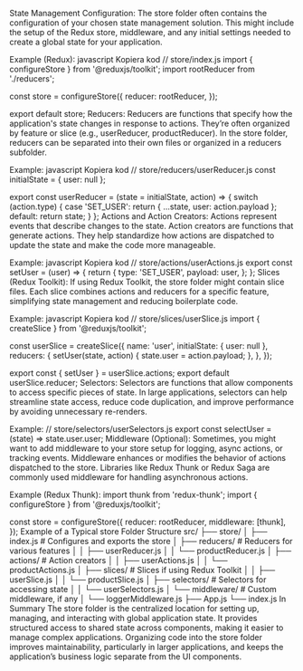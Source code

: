 State Management Configuration: The store folder often contains the configuration of your chosen state management solution. This might include the setup of the Redux store, middleware, and any initial settings needed to create a global state for your application.

Example (Redux):
javascript
Kopiera kod
// store/index.js
import { configureStore } from '@reduxjs/toolkit';
import rootReducer from './reducers';

const store = configureStore({
  reducer: rootReducer,
});

export default store;
Reducers: Reducers are functions that specify how the application's state changes in response to actions. They’re often organized by feature or slice (e.g., userReducer, productReducer). In the store folder, reducers can be separated into their own files or organized in a reducers subfolder.

Example:
javascript
Kopiera kod
// store/reducers/userReducer.js
const initialState = { user: null };

export const userReducer = (state = initialState, action) => {
  switch (action.type) {
    case 'SET_USER':
      return { ...state, user: action.payload };
    default:
      return state;
  }
};
Actions and Action Creators: Actions represent events that describe changes to the state. Action creators are functions that generate actions. They help standardize how actions are dispatched to update the state and make the code more manageable.

Example:
javascript
Kopiera kod
// store/actions/userActions.js
export const setUser = (user) => {
  return {
    type: 'SET_USER',
    payload: user,
  };
};
Slices (Redux Toolkit): If using Redux Toolkit, the store folder might contain slice files. Each slice combines actions and reducers for a specific feature, simplifying state management and reducing boilerplate code.

Example:
javascript
Kopiera kod
// store/slices/userSlice.js
import { createSlice } from '@reduxjs/toolkit';

const userSlice = createSlice({
  name: 'user',
  initialState: { user: null },
  reducers: {
    setUser(state, action) {
      state.user = action.payload;
    },
  },
});

export const { setUser } = userSlice.actions;
export default userSlice.reducer;
Selectors: Selectors are functions that allow components to access specific pieces of state. In large applications, selectors can help streamline state access, reduce code duplication, and improve performance by avoiding unnecessary re-renders.

Example:
// store/selectors/userSelectors.js
export const selectUser = (state) => state.user.user;
Middleware (Optional): Sometimes, you might want to add middleware to your store setup for logging, async actions, or tracking events. Middleware enhances or modifies the behavior of actions dispatched to the store. Libraries like Redux Thunk or Redux Saga are commonly used middleware for handling asynchronous actions.

Example (Redux Thunk):
import thunk from 'redux-thunk';
import { configureStore } from '@reduxjs/toolkit';

const store = configureStore({
  reducer: rootReducer,
  middleware: [thunk],
});
Example of a Typical store Folder Structure
src/
├── store/
│   ├── index.js         # Configures and exports the store
│   ├── reducers/        # Reducers for various features
│   │   ├── userReducer.js
│   │   └── productReducer.js
│   ├── actions/         # Action creators
│   │   ├── userActions.js
│   │   └── productActions.js
│   ├── slices/          # Slices if using Redux Toolkit
│   │   ├── userSlice.js
│   │   └── productSlice.js
│   ├── selectors/       # Selectors for accessing state
│   │   └── userSelectors.js
│   └── middleware/      # Custom middleware, if any
│       └── loggerMiddleware.js
├── App.js
└── index.js
In Summary
The store folder is the centralized location for setting up, managing, and interacting with global application state. It provides structured access to shared state across components, making it easier to manage complex applications. Organizing code into the store folder improves maintainability, particularly in larger applications, and keeps the application’s business logic separate from the UI components.